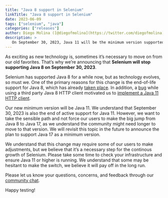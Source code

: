 ```yaml
---
title: "Java 8 support in Selenium"
linkTitle: "Java 8 support in Selenium"
date: 2023-06-09
tags: ["selenium", "java"]
categories: ["releases"]
author: Diego Molina ([@diegofmolina](https://twitter.com/diegofmolina))
description: >
   On September 30, 2023, Java 11 will be the minimum version supported by Selenium.
---
```



As exciting as new technology is, sometimes it’s necessary to move on from our old favorites. 
That’s why we’re announcing that **Selenium will stop supporting Java 8 on September 30, 2023**.

Selenium has supported Java 8 for a while now, but as technology evolves, so must we. One of 
the primary reasons for this change is the end-of-life support for Java 8, which has already 
[taken place](https://endoflife.date/java). In addition, a 
[bug](https://github.com/SeleniumHQ/selenium/issues/9528) while using a third party Java 8 
HTTP client motivated us to [implement a Java 11 HTTP client](blog/2022/using-java11-httpclient/).

Our new minimum version will be Java 11. We understand that September 30, 2023 is also the
end of active support for Java 11. However, we want to take the sensible path and not force our
users to make the big jump from Java 8 to Java 17, as we understand the community might need
longer to move to that version. We will revisit this topic in the future to announce the plan
to support Java 17 as a minimum version.

We understand that this change may require some of our users to make adjustments, but we believe 
that it’s a necessary step for the continous growth of Selenium. Please take some time to check 
your infrastructure and ensure Java 11 or higher is running. We understand that some may be 
hesitant to make the switch, we believe it will pay off in the long run. 

Please let us know your questions, concerns, and feedback through our 
[community chat](https://www.selenium.dev/support/#ChatRoom).

Happy testing!

